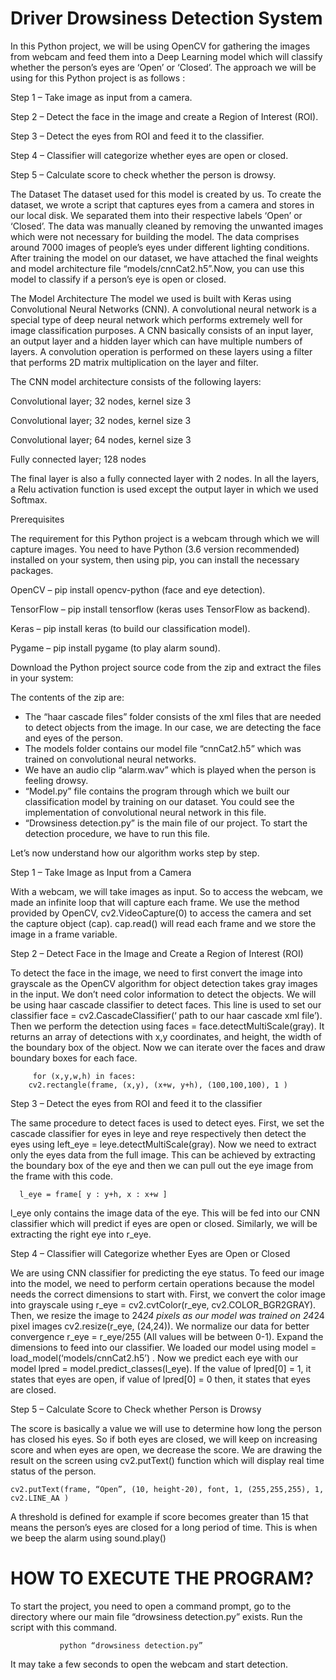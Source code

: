 #  Driver Drowsiness Detection System
In this Python project, we will be using OpenCV for gathering the images from webcam and feed them into a Deep Learning model which will classify whether the person’s eyes are ‘Open’ or ‘Closed’. The approach we will be using for this Python project is as follows :

Step 1 – Take image as input from a camera.

Step 2 – Detect the face in the image and create a Region of Interest (ROI).

Step 3 – Detect the eyes from ROI and feed it to the classifier.


Step 4 – Classifier will categorize whether eyes are open or closed.

Step 5 – Calculate score to check whether the person is drowsy.

The Dataset
The dataset used for this model is created by us. To create the dataset, we wrote a script that captures eyes from a camera and stores in our local disk. We separated them into their respective labels ‘Open’ or ‘Closed’. The data was manually cleaned by removing the unwanted images which were not necessary for building the model. The data comprises around 7000 images of people’s eyes under different lighting conditions. After training the model on our dataset, we have attached the final weights and model architecture file “models/cnnCat2.h5”.Now, you can use this model to classify if a person’s eye is open or closed.

The Model Architecture
The model we used is built with Keras using Convolutional Neural Networks (CNN). A convolutional neural network is a special type of deep neural network which performs extremely well for image classification purposes. A CNN basically consists of an input layer, an output layer and a hidden layer which can have multiple numbers of layers. A convolution operation is performed on these layers using a filter that performs 2D matrix multiplication on the layer and filter.


The CNN model architecture consists of the following layers:

Convolutional layer; 32 nodes, kernel size 3      

Convolutional layer; 32 nodes, kernel size 3     

Convolutional layer; 64 nodes, kernel size 3    

Fully connected layer; 128 nodes    

The final layer is also a fully connected layer with 2 nodes. In all the layers, a Relu activation function is used except the output layer in which we used Softmax.

Prerequisites   

The requirement for this Python project is a webcam through which we will capture images. You need to have Python (3.6 version recommended) installed on your system, then using pip, you can install the necessary packages.

OpenCV – pip install opencv-python (face and eye detection).    

TensorFlow – pip install tensorflow (keras uses TensorFlow as backend).  

Keras – pip install keras (to build our classification model).    

Pygame – pip install pygame (to play alarm sound).     


Download the Python project source code from the zip and extract the files in your system:   

The contents of the zip are:     

* The “haar cascade files” folder consists of the xml files that are needed to detect objects from the image. In our case, we are detecting the face and eyes of the person.
* The models folder contains our model file “cnnCat2.h5” which was trained on convolutional neural networks.
* We have an audio clip “alarm.wav” which is played when the person is feeling drowsy.
* “Model.py” file contains the program through which we built our classification model by training on our dataset. You could see the implementation of convolutional neural network in this file.
* “Drowsiness detection.py” is the main file of our project. To start the detection procedure, we have to run this file.   
 
 
Let’s now understand how our algorithm works step by step.   


Step 1 – Take Image as Input from a Camera   
 
With a webcam, we will take images as input. So to access the webcam, we made an infinite loop that will capture each frame. We use the method provided by OpenCV, cv2.VideoCapture(0) to access the camera and set the capture object (cap). cap.read() will read each frame and we store the image in a frame variable.

Step 2 – Detect Face in the Image and Create a Region of Interest (ROI)

To detect the face in the image, we need to first convert the image into grayscale as the OpenCV algorithm for object detection takes gray images in the input. We don’t need color information to detect the objects. We will be using haar cascade classifier to detect faces. This line is used to set our classifier face = cv2.CascadeClassifier(‘ path to our haar cascade xml file’). Then we perform the detection using faces = face.detectMultiScale(gray). It returns an array of detections with x,y coordinates, and height, the width of the boundary box of the object. Now we can iterate over the faces and draw boundary boxes for each face.    


 
         for (x,y,w,h) in faces: 
        cv2.rectangle(frame, (x,y), (x+w, y+h), (100,100,100), 1 )      
        
       
Step 3 – Detect the eyes from ROI and feed it to the classifier

The same procedure to detect faces is used to detect eyes. First, we set the cascade classifier for eyes in leye and reye respectively then detect the eyes using left_eye = leye.detectMultiScale(gray). Now we need to extract only the eyes data from the full image. This can be achieved by extracting the boundary box of the eye and then we can pull out the eye image from the frame with this code.    

 

      l_eye = frame[ y : y+h, x : x+w ]
      
      
l_eye only contains the image data of the eye. This will be fed into our CNN classifier which will predict if eyes are open or closed. Similarly, we will be extracting the right eye into r_eye.


Step 4 – Classifier will Categorize whether Eyes are Open or Closed   


We are using CNN classifier for predicting the eye status. To feed our image into the model, we need to perform certain operations because the model needs the correct dimensions to start with. First, we convert the color image into grayscale using r_eye = cv2.cvtColor(r_eye, cv2.COLOR_BGR2GRAY). Then, we resize the image to 24*24 pixels as our model was trained on 24*24 pixel images cv2.resize(r_eye, (24,24)). We normalize our data for better convergence r_eye = r_eye/255 (All values will be between 0-1). Expand the dimensions to feed into our classifier. We loaded our model using model = load_model(‘models/cnnCat2.h5’) . Now we predict each eye with our model
lpred = model.predict_classes(l_eye). If the value of lpred[0] = 1, it states that eyes are open, if value of lpred[0] = 0 then, it states that eyes are closed.

Step 5 – Calculate Score to Check whether Person is Drowsy

The score is basically a value we will use to determine how long the person has closed his eyes. So if both eyes are closed, we will keep on increasing score and when eyes are open, we decrease the score. We are drawing the result on the screen using cv2.putText() function which will display real time status of the person.

    cv2.putText(frame, “Open”, (10, height-20), font, 1, (255,255,255), 1, cv2.LINE_AA )
    
    
A threshold is defined for example if score becomes greater than 15 that means the person’s eyes are closed for a long period of time. This is when we beep the alarm using sound.play()


# HOW TO EXECUTE THE PROGRAM?

To start the project, you need to open a command prompt, go to the directory where our main file “drowsiness detection.py” exists. Run the script with this command.
                               
               python “drowsiness detection.py”
        
It may take a few seconds to open the webcam and start detection.

